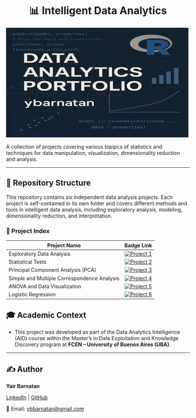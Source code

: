 <!-- Banner Section -->
<p align="center">
<h1 align="center">📊 Intelligent Data Analytics</h1>
  
<img src="images/AID_banner.png" width="500" height="300" alt="banner" />

</p>


<p>
  A collection of projects covering various topipcs of statistics and techniques for data manipulation, visualization, dimensionality reduction and analysis.
</p>

---


## 📁 Repository Structure

This repository contains six independent data analysis projects. Each project is self-contained in its own folder and covers different methods and tools in intelligent data analysis, including exploratory analysis, modeling, dimensionality reduction, and interpretation.

### 🧠 Project Index

| Project Name                         | Badge Link                                  |
|-------------------------------------|---------------------------------------------|
| Exploratory Data Analysis                 | [![Project 1](https://img.shields.io/badge/Project_1-Exploratory_Data_Analysis-blue)](./Project_1_Exploratory_Data_Analysis/Project-1_EDA_Cafe-Dataset.html) |
| Statistical Tests                        | [![Project 2](https://img.shields.io/badge/Project_2-Statistical_Tests-green)](./Project_2_Statistical_Tests) |
| Principal Component Analysis (PCA)            | [![Project 3](https://img.shields.io/badge/Project_3-PCA-orange)](./Project_3_PCA) |
| Simple and Multiple Correspondence Analysis  | [![Project 4](https://img.shields.io/badge/Project_4-Correspondence_Analysis-red)](./Project_4_Correspondence_Analysis) |
| ANOVA and Data Visualization           | [![Project 5](https://img.shields.io/badge/Project_5-ANOVA_and_Data_Visualization-purple)](./Project_5_ANOVA_and_Data_Visualization) |
| Logistic Regression |                 [![Project 6](https://img.shields.io/badge/Project_6-Logistic-yellow)](./Project_6_Logistic_Regression) |



## 🎓 Academic Context

* This project was developed as part of the Data Analytics Intelligence (AID) course within the Master’s in Data Exploitation and Knowledge Discovery program at <strong>FCEN – University of Buenos Aires (UBA)</strong>.

---
  
## ✍️ **Author**  

**Yair Barnatan**

[LinkedIn](https://www.linkedin.com/in/yair-barnatan/) | [GitHub](https://github.com/ybarnatan)

📧 Email: ybbarnatan@gmail.com
